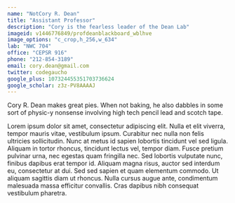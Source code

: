 ```yaml
---
name: "NotCory R. Dean"
title: "Assistant Professor"
description: "Cory is the fearless leader of the Dean Lab"
imageid: v1446776849/profdeanblackboard_wblhve
image_options: "c_crop,h_256,w_634"
lab: "NWC 704"
office: "CEPSR 916"
phone: "212-854-3189"
email: cory.dean@gmail.com
twitter: codegaucho
google_plus: 107324455351703736624
google_scholar: z3z-PV8AAAAJ
---
```



Cory R. Dean makes great pies.  When not baking, he also dabbles in some sort of physic-y nonsense involving high tech pencil lead and scotch tape.

Lorem ipsum dolor sit amet, consectetur adipiscing elit. Nulla et elit viverra, tempor mauris vitae, vestibulum ipsum. Curabitur nec nulla non felis ultricies sollicitudin. Nunc at metus id sapien lobortis tincidunt vel sed ligula. Aliquam in tortor rhoncus, tincidunt lectus vel, tempor diam. Fusce pretium pulvinar urna, nec egestas quam fringilla nec. Sed lobortis vulputate nunc, finibus dapibus erat tempor id. Aliquam magna risus, auctor sed interdum eu, consectetur at dui. Sed sed sapien et quam elementum commodo. Ut aliquam sagittis diam ut rhoncus. Nulla cursus augue ante, condimentum malesuada massa efficitur convallis. Cras dapibus nibh consequat vestibulum pharetra.
